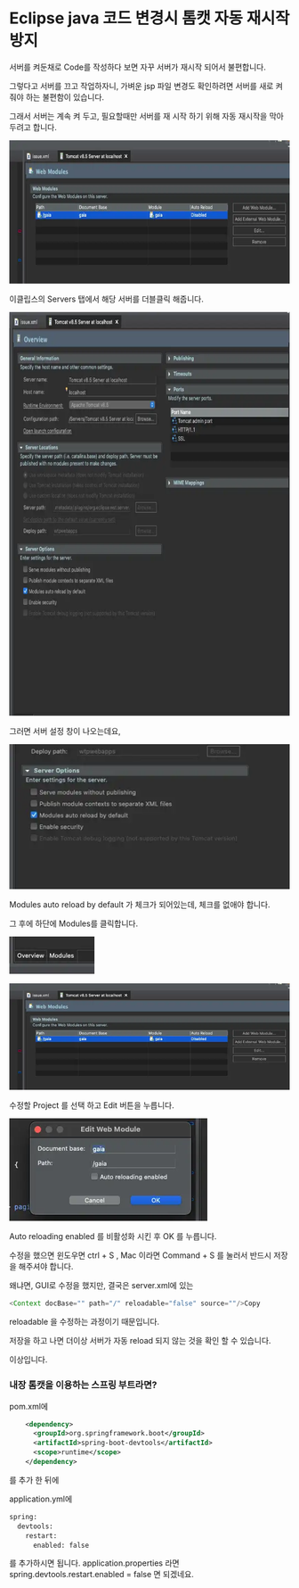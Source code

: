 # Eclipse java 코드 변경시 톰캣 자동 재시작 방지

서버를 켜둔채로 Code를 작성하다 보면 자꾸 서버가 재시작 되어서 불편합니다.

그렇다고 서버를 끄고 작업하자니, 가벼운 jsp 파일 변경도 확인하려면 서버를 새로 켜줘야 하는 불편함이 있습니다.

 

그래서 서버는 계속 켜 두고, 필요할때만 서버를 재 시작 하기 위해 자동 재시작을 막아두려고 합니다. 



<img src=https://raw.githubusercontent.com/ShanePark/mdblog/main/archived/128.assets/img-20230414080431422.webp width=670 height=257 alt=1>



이클립스의 Servers 탭에서 해당 서버를 더블클릭 해줍니다.



<img src=https://raw.githubusercontent.com/ShanePark/mdblog/main/archived/128.assets/img-20230414080431426.webp width=750 height=724 alt=2>



그러면 서버 설정 창이 나오는데요,



![img](https://raw.githubusercontent.com/ShanePark/mdblog/main/archived/128.assets/img-20230414080431371.webp)



Modules auto reload by default 가 체크가 되어있는데, 체크를 없애야 합니다.

그 후에 하단에 Modules를 클릭합니다.



![img](https://raw.githubusercontent.com/ShanePark/mdblog/main/archived/128.assets/img-20230414080431406.webp)

![img](https://raw.githubusercontent.com/ShanePark/mdblog/main/archived/128.assets/img-20230414082407528.webp)



수정할 Project 를 선택 하고 Edit 버튼을 누릅니다.



![img](https://raw.githubusercontent.com/ShanePark/mdblog/main/archived/128.assets/img-20230414080431413.webp)



Auto reloading enabled 를 비활성화 시킨 후 OK 를 누릅니다.

 

수정을 했으면 윈도우면 ctrl + S , Mac 이라면 Command + S 를 눌러서 반드시 저장을 해주셔야 합니다.

왜냐면, GUI로 수정을 했지만, 결국은 server.xml에 있는 

```java
<Context docBase="" path="/" reloadable="false" source=""/>Copy
```

reloadable 을 수정하는 과정이기 때문입니다.

저장을 하고 나면 더이상 서버가 자동 reload 되지 않는 것을 확인 할 수 있습니다.

이상입니다.

 

### 내장 톰캣을 이용하는 스프링 부트라면?  

pom.xml에

```xml
    <dependency>
      <groupId>org.springframework.boot</groupId>
      <artifactId>spring-boot-devtools</artifactId>
      <scope>runtime</scope>
    </dependency>
```

를 추가 한 뒤에

 

application.yml에

```xml
spring:
  devtools:
    restart:
      enabled: false
```

를 추가하시면 됩니다. application.properties 라면 spring.devtools.restart.enabled = false 면 되겠네요.

 